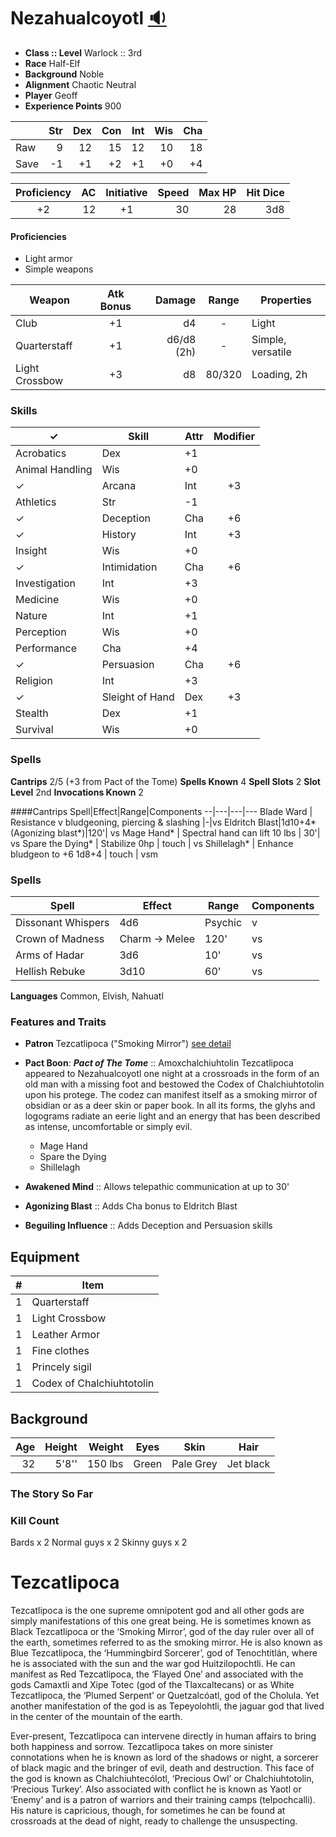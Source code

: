 # Nezahualcoyotl [:sound:](https://en.wikipedia.org/wiki/File:Nezahualcoyotl1.ogg)

* **Class :: Level** Warlock :: 3rd
* **Race** Half-Elf
* **Background** Noble
* **Alignment** Chaotic Neutral
* **Player** Geoff
* **Experience Points** 900


|      |Str  | Dex  | Con  | Int  | Wis  | Cha
| ---  | --: | --:  | --:  | --:  | --:  | --:
| Raw  |  9  |  12  |  15  |  12  |  10  |  18
| Save | -1  |  +1  |  +2  |  +1  |  +0  |  +4



Proficiency | AC  | Initiative | Speed | Max HP | Hit Dice
:----------: | --: | :---------: | ----: | -----: | -------:
         +2 |  12 |         +1  | 30    |     28 | 3d8

#### Proficiencies
* Light armor
* Simple weapons


Weapon         | Atk Bonus | Damage     | Range | Properties
------         | :-------: | -----:     | :---: | ----------
Club		   | +1        | d4	        | -     | Light
Quarterstaff   | +1     | d6/d8 (2h) | -     | Simple, versatile
Light Crossbow | +3 | d8 | 80/320 | Loading, 2h


### Skills
 ✓ | Skill           | Attr | Modifier
---| --------------- | ---- | :-------:
 | Acrobatics      | Dex  | +1
 | Animal Handling | Wis  | +0
✓| Arcana          | Int  | +3
 | Athletics       | Str  | -1
✓| Deception       | Cha  | +6
✓| History         | Int  | +3
 | Insight         | Wis  | +0
✓| Intimidation    | Cha  | +6
 | Investigation   | Int  | +3
 | Medicine        | Wis  | +0
 | Nature          | Int  | +1
 | Perception      | Wis  | +0
 | Performance     | Cha  | +4
✓| Persuasion      | Cha  | +6
 | Religion        | Int  | +3
✓| Sleight of Hand | Dex  | +3
 | Stealth         | Dex  | +1
 | Survival        | Wis  | +0

### Spells
**Cantrips** 2/5 (+3 from Pact of the Tome)
**Spells Known** 4
**Spell Slots** 2
**Slot Level** 2nd
**Invocations Known** 2

####Cantrips
Spell|Effect|Range|Components
--|---|---|---
Blade Ward | Resistance v bludgeoning, piercing & slashing |-|vs
Eldritch Blast|1d10+4* (Agonizing blast*)|120'| vs
Mage Hand* | Spectral hand can lift 10 lbs | 30'| vs
Spare the Dying* | Stabilize 0hp | touch | vs
Shillelagh* | Enhance bludgeon to +6 1d8+4 | touch | vsm

### Spells
Spell|Effect|Range|Components
--|---|---|---
Dissonant Whispers|4d6|Psychic|v
Crown of Madness|Charm -> Melee| 120'|vs
Arms of Hadar|3d6|10'|vs
Hellish Rebuke|3d10|60'|vs


**Languages**
Common, Elvish, Nahuatl

### Features and Traits
* **Patron** Tezcatlipoca ("Smoking Mirror") [see detail](#Tezcatlipoca)
* **Pact Boon**: ***Pact of The Tome*** :: Amoxchalchiuhtolin
Tezcatlipoca appeared to Nezahualcoyotl one night at a crossroads in the form of an old man with a missing foot and bestowed the Codex of Chalchiuhtotolin upon his protege. The codez can manifest itself as a smoking mirror of obsidian or as a deer skin or paper book. In all its forms, the glyhs and logograms radiate an eerie light and an energy that has been described as intense, uncomfortable or simply evil.
	* Mage Hand
	* Spare the Dying
	* Shillelagh

* **Awakened Mind** :: Allows telepathic communication at up to 30'
* **Agonizing Blast** :: Adds Cha bonus to Eldritch Blast
* **Beguiling Influence** :: Adds Deception and Persuasion skills


## Equipment
\#  | Item
--: | ---------
1   | Quarterstaff
1   | Light Crossbow
1	| Leather Armor
1   | Fine clothes
1   | Princely sigil
1   | Codex of Chalchiuhtotolin

## Background

Age | Height | Weight  | Eyes   | Skin      | Hair
--: | -----: | ------: | ----   | ----------| ------
32  | 5'8'' | 150 lbs   | Green   | Pale Grey | Jet black


### The Story So Far

### Kill Count
Bards x 2
Normal guys x 2
Skinny guys x 2


# Tezcatlipoca
Tezcatlipoca is the one supreme omnipotent god and all other gods are simply manifestations of this one great being. He is sometimes known as Black Tezcatlipoca or the ‘Smoking Mirror’, god of the day ruler over all of the earth, sometimes referred to as the smoking mirror. He is also known as Blue Tezcatlipoca, the ‘Hummingbird Sorcerer’, god of Tenochtitlán, where he is associated with the sun and the war god Huitzilopochtli. He can manifest as Red Tezcatlipoca, the ‘Flayed One’ and associated with the gods Camaxtli and Xipe Totec (god of the Tlaxcaltecans) or as White Tezcatlipoca, the ‘Plumed Serpent’ or Quetzalcóatl, god of the Cholula. Yet another manifestation of the god is as Tepeyolohtli, the jaguar god that lived in the center of the mountain of the earth.

Ever-present, Tezcatlipoca can intervene directly in human affairs to bring both happiness and sorrow. Tezcatlipoca takes on more sinister connotations when he is known as lord of the shadows or night, a sorcerer of black magic and the bringer of evil, death and destruction. This face of the god is known as Chalchiuhtecólotl, ‘Precious Owl’ or Chalchiuhtotolin, ‘Precious Turkey’. Also associated with conflict he is known as Yaotl or ‘Enemy’ and is a patron of warriors and their training camps (telpochcalli). His nature is capricious, though, for sometimes he can be found at crossroads at the dead of night, ready to challenge the unsuspecting.


